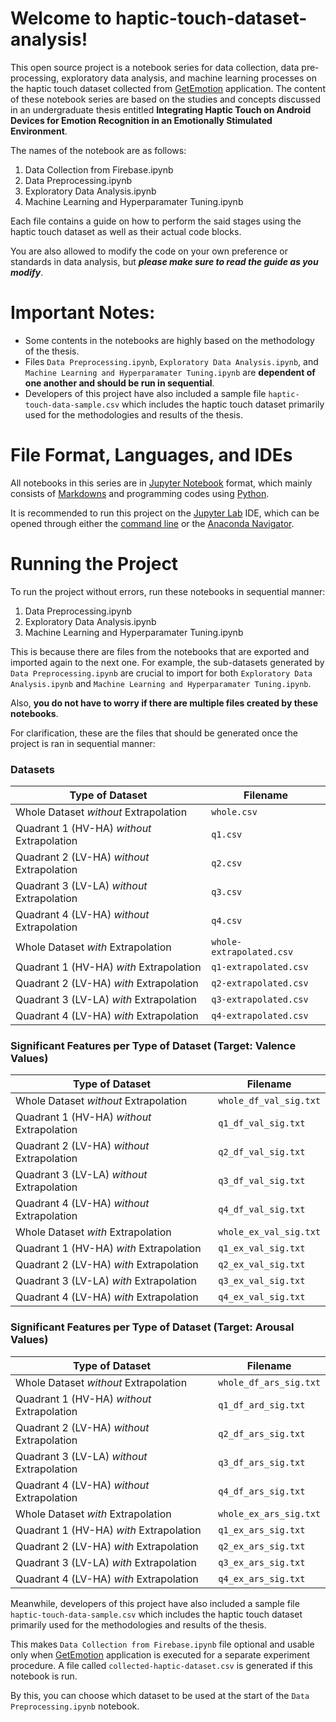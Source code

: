 # Welcome to haptic-touch-dataset-analysis! 

This open source project is a notebook series for data collection, data pre-processing, exploratory data analysis, and machine learning processes on the haptic touch dataset collected from [GetEmotion](https://github.com/cymonyy/GetEmotion) application. The content of these notebook series are based on the studies and concepts discussed in an undergraduate thesis entitled **Integrating Haptic Touch on Android Devices for Emotion Recognition in an Emotionally Stimulated Environment**. 

The names of the notebook are as follows:

1. Data Collection from Firebase.ipynb
2. Data Preprocessing.ipynb
3. Exploratory Data Analysis.ipynb
4. Machine Learning and Hyperparamater Tuning.ipynb

Each file contains a guide on how to perform the said stages using the haptic touch dataset as well as their actual code blocks. 

You are also allowed to modify the code on your own preference or standards in data analysis, but ***please make sure to read the guide as you modify***. 

# Important Notes: 
- Some contents in the notebooks are highly based on the methodology of the thesis. 
- Files `Data Preprocessing.ipynb`, `Exploratory Data Analysis.ipynb`, and `Machine Learning and Hyperparamater Tuning.ipynb` are **dependent of one another and should be run in sequential**. 
- Developers of this project have also included a sample file `haptic-touch-data-sample.csv` which includes the haptic touch dataset primarily used for the methodologies and results of the thesis.


# File Format, Languages, and IDEs 

All notebooks in this series are in [Jupyter Notebook](https://jupyter.org/) format, which mainly consists of [Markdowns](https://www.markdownguide.org/) and programming codes using [Python](https://www.python.org/).

It is recommended to run this project on the [Jupyter Lab](https://jupyterlab.readthedocs.io/en/stable/getting_started/installation.html) IDE, which can be opened through either the [command line](https://jupyterlab.readthedocs.io/en/stable/getting_started/starting.html) or the [Anaconda Navigator](https://www.anaconda.com/download).

# Running the Project
To run the project without errors, run these notebooks in sequential manner: 

1. Data Preprocessing.ipynb
2. Exploratory Data Analysis.ipynb
3. Machine Learning and Hyperparamater Tuning.ipynb

This is because there are files from the notebooks that are exported and imported again to the next one. For example, the sub-datasets generated by `Data Preprocessing.ipynb` are crucial to import for both `Exploratory Data Analysis.ipynb` and `Machine Learning and Hyperparamater Tuning.ipynb`. 

Also, **you do not have to worry if there are multiple files created by these notebooks**. 

For clarification, these are the files that should be generated once the project is ran in sequential manner:

### **Datasets**
|**Type of Dataset**| **Filename** |
|--|--|
| Whole Dataset *without* Extrapolation| `whole.csv` |
| Quadrant 1 (HV-HA) *without* Extrapolation| `q1.csv` |
| Quadrant 2 (LV-HA) *without* Extrapolation| `q2.csv` |
| Quadrant 3 (LV-LA) *without* Extrapolation| `q3.csv` |
| Quadrant 4 (LV-HA) *without* Extrapolation| `q4.csv` |
| Whole Dataset *with* Extrapolation| `whole-extrapolated.csv` |
| Quadrant 1 (HV-HA) *with* Extrapolation| `q1-extrapolated.csv` |
| Quadrant 2 (LV-HA) *with* Extrapolation| `q2-extrapolated.csv` |
| Quadrant 3 (LV-LA) *with* Extrapolation| `q3-extrapolated.csv` |
| Quadrant 4 (LV-HA) *with* Extrapolation| `q4-extrapolated.csv` |

### Significant Features per Type of Dataset (Target: Valence Values)

|**Type of Dataset**| **Filename** |
|--|--|
| Whole Dataset *without* Extrapolation| `whole_df_val_sig.txt` |
| Quadrant 1 (HV-HA) *without* Extrapolation| `q1_df_val_sig.txt` |
| Quadrant 2 (LV-HA) *without* Extrapolation| `q2_df_val_sig.txt` |
| Quadrant 3 (LV-LA) *without* Extrapolation| `q3_df_val_sig.txt` |
| Quadrant 4 (LV-HA) *without* Extrapolation| `q4_df_val_sig.txt` |
| Whole Dataset *with* Extrapolation| `whole_ex_val_sig.txt` |
| Quadrant 1 (HV-HA) *with* Extrapolation| `q1_ex_val_sig.txt` |
| Quadrant 2 (LV-HA) *with* Extrapolation| `q2_ex_val_sig.txt` |
| Quadrant 3 (LV-LA) *with* Extrapolation| `q3_ex_val_sig.txt` |
| Quadrant 4 (LV-HA) *with* Extrapolation| `q4_ex_val_sig.txt` |

### Significant Features per Type of Dataset (Target: Arousal Values)

|**Type of Dataset**| **Filename** |
|--|--|
| Whole Dataset *without* Extrapolation| `whole_df_ars_sig.txt` |
| Quadrant 1 (HV-HA) *without* Extrapolation| `q1_df_ard_sig.txt` |
| Quadrant 2 (LV-HA) *without* Extrapolation| `q2_df_ars_sig.txt` |
| Quadrant 3 (LV-LA) *without* Extrapolation| `q3_df_ars_sig.txt` |
| Quadrant 4 (LV-HA) *without* Extrapolation| `q4_df_ars_sig.txt` |
| Whole Dataset *with* Extrapolation| `whole_ex_ars_sig.txt` |
| Quadrant 1 (HV-HA) *with* Extrapolation| `q1_ex_ars_sig.txt` |
| Quadrant 2 (LV-HA) *with* Extrapolation| `q2_ex_ars_sig.txt` |
| Quadrant 3 (LV-LA) *with* Extrapolation| `q3_ex_ars_sig.txt` |
| Quadrant 4 (LV-HA) *with* Extrapolation| `q4_ex_ars_sig.txt` |

Meanwhile, developers of this project have also included a sample file `haptic-touch-data-sample.csv` which includes the haptic touch dataset primarily used for the methodologies and results of the thesis. 

This makes `Data Collection from Firebase.ipynb` file optional and usable only when [GetEmotion](https://github.com/cymonyy/GetEmotion) application is executed for a separate experiment procedure. A file called `collected-haptic-dataset.csv` is generated if this notebook is run. 

By this, you can choose which dataset to be used at the start of the `Data Preprocessing.ipynb` notebook.
